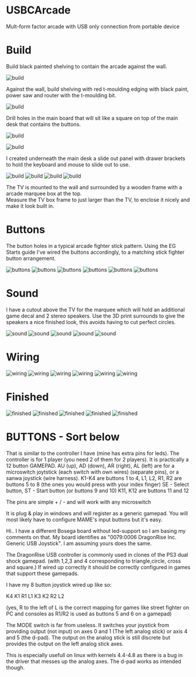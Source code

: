 # USBCArcade
Mult-form factor arcade with USB only connection from portable device

# Build






Build black painted shelving to contain the arcade against the wall.

![build](https://raw.githubusercontent.com/khinds10/USBCArcade/main/build-images/build/build1.jpg "build1")

Against the wall, build shelving with red t-moulding edging with black paint, power saw and router with the t-moulding bit.

![build](https://raw.githubusercontent.com/khinds10/USBCArcade/main/build-images/build/build2.jpg "build2")

Drill holes in the main board that will sit like a square on top of the main desk that contains the buttons.

![build](https://raw.githubusercontent.com/khinds10/USBCArcade/main/build-images/build/build3.jpg "build3")

![build](https://raw.githubusercontent.com/khinds10/USBCArcade/main/build-images/build/build4.jpg "build4")

I created underneath the main desk a slide out panel with drawer brackets to hold the keyboard and mouse to slide out to use.

![build](https://raw.githubusercontent.com/khinds10/USBCArcade/main/build-images/build/build5.jpg "build5")
![build](https://raw.githubusercontent.com/khinds10/USBCArcade/main/build-images/build/build6.jpg "build6")
![build](https://raw.githubusercontent.com/khinds10/USBCArcade/main/build-images/build/build7.jpg "build7")
![build](https://raw.githubusercontent.com/khinds10/USBCArcade/main/build-images/build/build8.jpg "build8")

The TV is mounted to the wall and surrounded by a wooden frame with a arcade marquee box at the top.  
Measure the TV box frame to just larger than the TV, to enclose it nicely and make it look built in.

# Buttons

The button holes in a typical arcade fighter stick pattern.
Using the EG Starts guide I've wired the buttons accordingly, to a matching stick fighter button arrangement.

![buttons](https://raw.githubusercontent.com/khinds10/USBCArcade/main/build-images/buttons/Buttons1.jpg "buttons")
![buttons](https://raw.githubusercontent.com/khinds10/USBCArcade/main/build-images/buttons/Buttons2.jpg "buttons")
![buttons](https://raw.githubusercontent.com/khinds10/USBCArcade/main/build-images/buttons/Buttons3.jpg "buttons")
![buttons](https://raw.githubusercontent.com/khinds10/USBCArcade/main/build-images/buttons/Buttons4.jpg "buttons")
![buttons](https://raw.githubusercontent.com/khinds10/USBCArcade/main/build-images/buttons/Buttons5.jpg "buttons")
![buttons](https://raw.githubusercontent.com/khinds10/USBCArcade/main/build-images/buttons/IMG_20230616_150745.jpg "buttons")


# Sound

I have a cutout above the TV for the marquee which will hold an additional game decal and 2 stereo speakers.
Use the 3D print surrounds to give the speakers a nice finished look, this avoids having to cut perfect circles.

![sound](https://raw.githubusercontent.com/khinds10/USBCArcade/main/build-images/sound/Sound1.jpg "sound1")
![sound](https://raw.githubusercontent.com/khinds10/USBCArcade/main/build-images/sound/Sound2.jpg "sound2")
![sound](https://raw.githubusercontent.com/khinds10/USBCArcade/main/build-images/sound/Sound3.jpg "sound3")
![sound](https://raw.githubusercontent.com/khinds10/USBCArcade/main/build-images/sound/Sound4.jpg "sound4")
![sound](https://raw.githubusercontent.com/khinds10/USBCArcade/main/build-images/sound/Sound5.jpg "sound5")

# Wiring
![wiring](https://raw.githubusercontent.com/khinds10/USBCArcade/main/build-images/wiring/wiring1.jpg "wiring1")
![wiring](https://raw.githubusercontent.com/khinds10/USBCArcade/main/build-images/wiring/wiring2.jpg "wiring2")
![wiring](https://raw.githubusercontent.com/khinds10/USBCArcade/main/build-images/wiring/wiring3.jpg "wiring3")
![wiring](https://raw.githubusercontent.com/khinds10/USBCArcade/main/build-images/wiring/wiring4.jpg "wiring4")
![wiring](https://raw.githubusercontent.com/khinds10/USBCArcade/main/build-images/wiring/wiring5.jpg "wiring5")
![wiring](https://raw.githubusercontent.com/khinds10/USBCArcade/main/build-images/wiring/wiring6.jpg "wiring6")

# Finished
![finished](https://raw.githubusercontent.com/khinds10/USBCArcade/main/build-images/finished/1.jpg "finished")
![finished](https://raw.githubusercontent.com/khinds10/USBCArcade/main/build-images/finished/2.jpg "finished")
![finished](https://raw.githubusercontent.com/khinds10/USBCArcade/main/build-images/finished/3.jpg "finished")
![finished](https://raw.githubusercontent.com/khinds10/USBCArcade/main/build-images/finished/4.jpg "finished")
![finished](https://raw.githubusercontent.com/khinds10/USBCArcade/main/build-images/finished/5.jpg "finished")


# BUTTONS - Sort below


That is similar to the controller I have (mine has extra pins for leds). The controller is for 1 player (you need 2 of them for 2 players).
It is practically a 12 button GAMEPAD.
AU (up), AD (down), AR (right), AL (left) are for a microswitch joytstick (each switch with own wires) (separate pins), or a sanwa joystick (wire harness).
K1-K4 are buttons 1 to 4,
L1, L2, R1, R2 are buttons 5 to 8 (the ones you would press with your index finger)
SE - Select button, ST - Start button (or buttons 9 and 10) K11, K12 are buttons 11 and 12

The pins are simple + / - and will work with any microswitch

It is plug & play in windows and will register as a generic gamepad. You will most likely have to configure MAME's input buttons but it's easy.


Hi.. I have a different Bosega board without led-support so I am basing my comments on that. My board identifies as "0079:0006 DragonRise Inc. Generic USB Joystick". I am assuming yours does the same.

The DragonRise USB controller is commonly used in clones of the PS3 dual shock gamepad. (with 1,2,3 and 4 corresponding to triangle,circle, cross and square.) If wired up correctly it should be correctly configured in games that support these gamepads.

I have my 8 button joystick wired up like so:

K4 K1 R1 L1
K3 K2 R2 L2

(yes, R to the left of L is the correct mapping for games like street fighter on PC and consoles as R1/R2 is used as buttons 5 and 6 on a gamepad)

The MODE switch is far from useless. It switches your joystick from providing output (not input) on axes 0 and 1 (The left analog stick) or axis 4 and 5 (the d-pad). The output on the analog stick is still discrete but provides the output on the left analog stick axes.

This is especially usefull on linux with kernels 4.4-4.8 as there is a bug in the driver that messes up the analog axes. The d-pad works as intended though.
